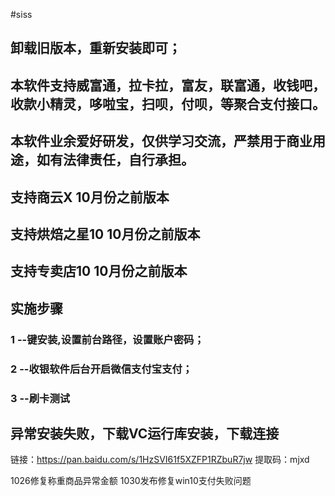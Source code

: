 #siss

 
## 卸载旧版本，重新安装即可；

## 本软件支持威富通，拉卡拉，富友，联富通，收钱吧，收款小精灵，哆啦宝，扫呗，付呗，等聚合支付接口。 
## 本软件业余爱好研发，仅供学习交流，严禁用于商业用途，如有法律责任，自行承担。
## 支持商云X      10月份之前版本 
## 支持烘焙之星10 10月份之前版本
## 支持专卖店10   10月份之前版本


 
## 实施步骤
 
### 1 --键安装,设置前台路径，设置账户密码；
### 2 --收银软件后台开启微信支付宝支付；
### 3 --刷卡测试
##  异常安装失败，下载VC运行库安装，下载连接
 
链接：https://pan.baidu.com/s/1HzSVI61f5XZFP1RZbuR7jw 
提取码：mjxd

1026修复称重商品异常金额
1030发布修复win10支付失败问题
